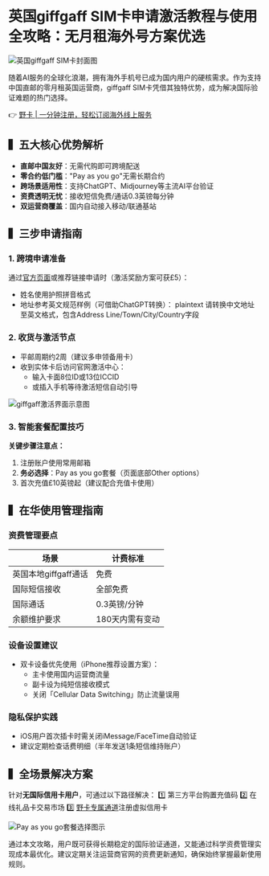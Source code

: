 # 英国giffgaff SIM卡申请激活教程与使用全攻略：无月租海外号方案优选

![英国giffgaff SIM卡封面图](https://bbtdd.com/wp-content/uploads/img/436100468670.webp)

随着AI服务的全球化浪潮，拥有海外手机号已成为国内用户的硬核需求。作为支持中国直邮的零月租英国运营商，giffgaff SIM卡凭借其独特优势，成为解决国际验证难题的热门选择。

👉 [野卡 | 一分钟注册，轻松订阅海外线上服务](https://bbtdd.com/yeka)

## ▍五大核心优势解析
- **直邮中国友好**：无需代购即可跨境配送
- **零合约低门槛**："Pay as you go"无需长期合约
- **跨场景适用性**：支持ChatGPT、Midjourney等主流AI平台验证
- **资费透明无忧**：接收短信免费/通话0.3英镑每分钟
- **双运营商覆盖**：国内自动接入移动/联通基站

## ▍三步申请指南
### 1. 跨境申请准备
通过[官方页面](fgaff.com/freesim-international)或推荐链接申请时（激活奖励方案可获£5）：
- 姓名使用护照拼音格式
- 地址参考英文规范样例（可借助ChatGPT转换）：
plaintext
请转换中文地址至英文格式，包含Address Line/Town/City/Country字段


### 2. 收货与激活节点
- 平邮周期约2周（建议多申领备用卡）
- 收到实体卡后访问官网激活中心：
  - 输入卡面8位ID或13位ICCID
  - 或插入手机等待激活短信自动引导

![giffgaff激活界面示意图](https://bbtdd.com/wp-content/uploads/img/538301372.webp)

### 3. 智能套餐配置技巧
**关键步骤注意点：**
1. 注册账户使用常用邮箱
2. **务必选择**：Pay as you go套餐（页面底部Other options）
3. 首次充值£10英镑起（建议配合充值卡使用）

## ▍在华使用管理指南
### 资费管理要点
| 场景                | 计费标准           |
|---------------------|-------------------|
| 英国本地giffgaff通话 | 免费               |
| 国际短信接收        | 全部免费          |
| 国际通话            | 0.3英镑/分钟      |
| 余额维护要求        | 180天内需有变动    |

### 设备设置建议
- 双卡设备优先使用（iPhone推荐设置方案）：
  - 主卡使用国内运营商流量
  - 副卡设为纯短信接收模式
  - 关闭「Cellular Data Switching」防止流量误用

### 隐私保护实践
- iOS用户首次插卡时需关闭iMessage/FaceTime自动验证
- 建议定期检查话费明细（半年发送1条短信维持账户）

## ▍全场景解决方案
针对**无国际信用卡用户**，可通过以下路径解决：
1️⃣ 第三方平台购置充值码
2️⃣ 在线礼品卡交易市场
3️⃣ [野卡专属通道](https://bbtdd.com/yeka)注册虚拟信用卡

![Pay as you go套餐选择图示](https://bbtdd.com/wp-content/uploads/img/7075518751154958.webp)

通过本文攻略，用户既可获得长期稳定的国际验证通道，又能通过科学资费管理实现成本最优化。建议定期关注运营商官网的资费更新通知，确保始终掌握最新使用规则。